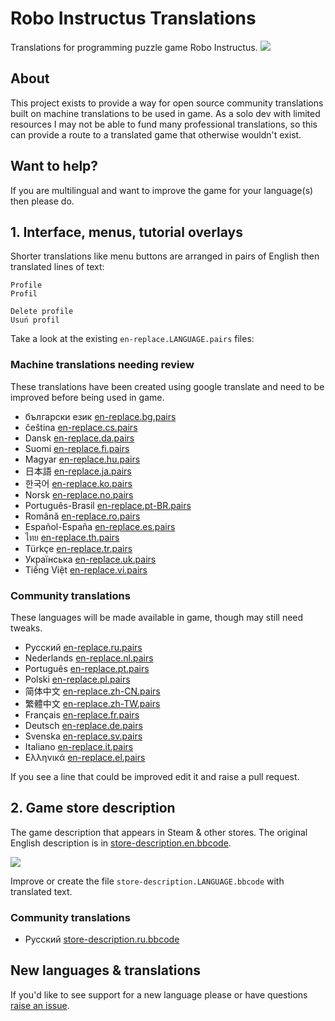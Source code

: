 Robo Instructus Translations
============================
Translations for programming puzzle game Robo Instructus.
![](https://user-images.githubusercontent.com/2331607/57169312-dd644400-6dfd-11e9-948c-f163f1e3625e.png)

## About
This project exists to provide a way for open source community translations built on machine translations to be used in game. As a solo dev with limited resources I may not be able to fund many professional translations, so this can provide a route to a translated game that otherwise wouldn't exist.

## Want to help?
If you are multilingual and want to improve the game for your language(s) then please do.

## 1. Interface, menus, tutorial overlays
Shorter translations like menu buttons are arranged in pairs of English then translated lines of text:
```
Profile
Profil

Delete profile
Usuń profil
```

Take a look at the existing `en-replace.LANGUAGE.pairs` files:

### Machine translations needing review
These translations have been created using google translate and need to be improved before being used in game.
* български език [en-replace.bg.pairs](./en-replace.bg.pairs)
* čeština [en-replace.cs.pairs](./en-replace.cs.pairs)
* Dansk [en-replace.da.pairs](./en-replace.da.pairs)
* Suomi [en-replace.fi.pairs](./en-replace.fi.pairs)
* Magyar [en-replace.hu.pairs](./en-replace.hu.pairs)
* 日本語 [en-replace.ja.pairs](./en-replace.ja.pairs)
* 한국어 [en-replace.ko.pairs](./en-replace.ko.pairs)
* Norsk [en-replace.no.pairs](./en-replace.no.pairs)
* Português-Brasil [en-replace.pt-BR.pairs](./en-replace.pt-BR.pairs)
* Română [en-replace.ro.pairs](./en-replace.ro.pairs)
* Español-España [en-replace.es.pairs](./en-replace.es.pairs)
* ไทย [en-replace.th.pairs](./en-replace.th.pairs)
* Türkçe [en-replace.tr.pairs](./en-replace.tr.pairs)
* Українська [en-replace.uk.pairs](./en-replace.uk.pairs)
* Tiếng Việt [en-replace.vi.pairs](./en-replace.vi.pairs)

### Community translations
These languages will be made available in game, though may still need tweaks.
* Русский [en-replace.ru.pairs](./en-replace.ru.pairs)
* Nederlands [en-replace.nl.pairs](./en-replace.nl.pairs)
* Português [en-replace.pt.pairs](./en-replace.pt.pairs)
* Polski [en-replace.pl.pairs](./en-replace.pl.pairs)
* 简体中文 [en-replace.zh-CN.pairs](./en-replace.zh-CN.pairs)
* 繁體中文 [en-replace.zh-TW.pairs](./en-replace.zh-TW.pairs)
* Français [en-replace.fr.pairs](./en-replace.fr.pairs)
* Deutsch [en-replace.de.pairs](./en-replace.de.pairs)
* Svenska [en-replace.sv.pairs](./en-replace.sv.pairs)
* Italiano [en-replace.it.pairs](./en-replace.it.pairs)
* Ελληνικά [en-replace.el.pairs](./en-replace.el.pairs)

If you see a line that could be improved edit it and raise a pull request.

## 2. Game store description
The game description that appears in Steam & other stores. The original English description is in [store-description.en.bbcode](./store-description.en.bbcode).

![](https://user-images.githubusercontent.com/2331607/59967068-293d8a80-951d-11e9-92c4-549bbeafe3a8.png)

Improve or create the file `store-description.LANGUAGE.bbcode` with translated text.

### Community translations
* Русский [store-description.ru.bbcode](./store-description.ru.bbcode)

## New languages & translations
If you'd like to see support for a new language please or have questions [raise an issue](https://github.com/big-ab-games/robo-instructus-translation/issues/new).
